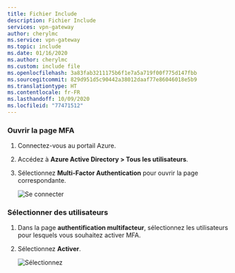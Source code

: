 ```yaml
---
title: Fichier Include
description: Fichier Include
services: vpn-gateway
author: cherylmc
ms.service: vpn-gateway
ms.topic: include
ms.date: 01/16/2020
ms.author: cherylmc
ms.custom: include file
ms.openlocfilehash: 3a83fab3211175b6f1e7a5a719f00f775d147fbb
ms.sourcegitcommit: 829d951d5c90442a38012daaf77e86046018e5b9
ms.translationtype: HT
ms.contentlocale: fr-FR
ms.lasthandoff: 10/09/2020
ms.locfileid: "77471512"
---
```

### <a name="open-the-mfa-page"></a><a name="mfa"></a>Ouvrir la page MFA

1. Connectez-vous au portail Azure.
2. Accédez à **Azure Active Directory > Tous les utilisateurs**.
3. Sélectionnez **Multi-Factor Authentication** pour ouvrir la page correspondante.

   ![Se connecter](./media/vpn-gateway-vwan-openvpn-azure-ad-mfa/mfa1.jpg)

### <a name="select-users"></a><a name="users"></a> Sélectionner des utilisateurs

1. Dans la page **authentification multifacteur**, sélectionnez les utilisateurs pour lesquels vous souhaitez activer MFA.
2. Sélectionnez **Activer**.

   ![Sélectionnez](./media/vpn-gateway-vwan-openvpn-azure-ad-mfa/mfa2.jpg)
